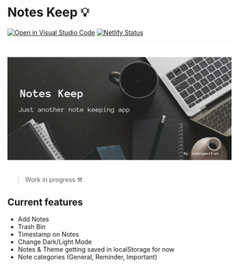 # Notes Keep 💡

[![Open in Visual Studio Code](https://open.vscode.dev/badges/open-in-vscode.svg)](https://open.vscode.dev/codingwolf-at/notes-keep) [![Netlify Status](https://api.netlify.com/api/v1/badges/61e7a141-c4ce-4c40-908c-e9c54bb9351f/deploy-status)](https://app.netlify.com/sites/notes-keep-v1/deploys)

![BANNER](public/img/banner.png)

> Work in progress ⚒️
<!-- https://notes-keep-v1.netlify.app/ -->
## Current features

- Add Notes
- Trash Bin
- Timestamp on Notes
- Change Dark/Light Mode
- Notes & Theme getting saved in localStorage for now
- Note categories (General, Reminder, Important)
